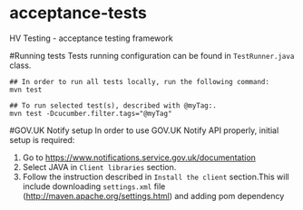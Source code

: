 # acceptance-tests

HV Testing - acceptance testing framework

#Running tests
Tests running configuration can be found in `TestRunner.java` class. 

```shell
## In order to run all tests locally, run the following command:
mvn test

## To run selected test(s), described with @myTag:.
mvn test -Dcucumber.filter.tags="@myTag"
```
#GOV.UK Notify setup
In order to use GOV.UK Notify API properly, initial setup is required:
1. Go to https://www.notifications.service.gov.uk/documentation
2. Select JAVA in `Client libraries` section.
3. Follow the instruction described in `Install the client` section.This will include downloading `settings.xml` file (http://maven.apache.org/settings.html) and adding pom dependency
